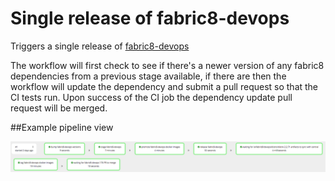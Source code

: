 # Single release of fabric8-devops

Triggers a single release of [fabric8-devops](https://github.com/fabric8io/fabric8-devops)

The workflow will first check to see if there's a newer version of any fabric8 dependencies from a previous stage available, if there are then the workflow will update the dependency and submit a pull request so that the CI tests run.  Upon success of the CI job the dependency update pull request will be merged.

##Example pipeline view

![](pipeline.png)
